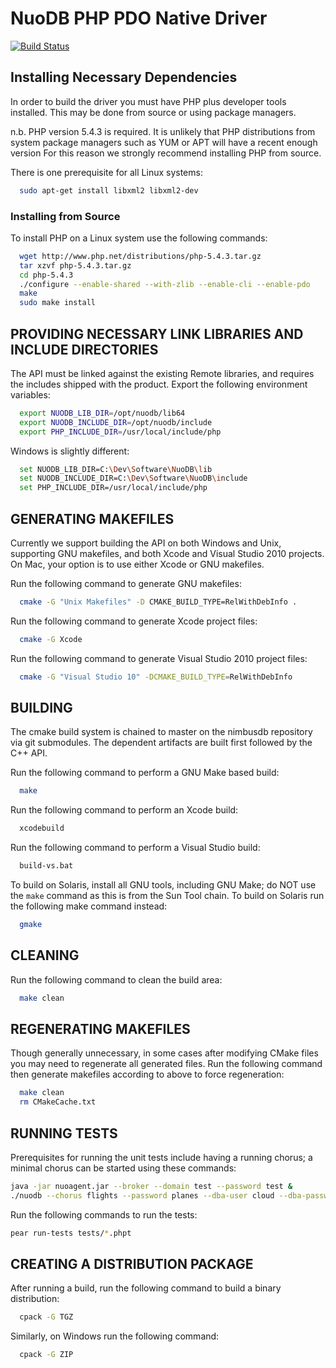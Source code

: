 # NuoDB PHP PDO Native Driver #

[![Build Status](https://api.travis-ci.org/nuodb/nuodb-php-pdo.png?branch=master)](http://travis-ci.org/nuodb/nuodb-php-pdo)

## Installing Necessary Dependencies ##

In order to build the driver you must have PHP plus developer tools installed.
This may be done from source or using package managers.

n.b. PHP version 5.4.3 is required. It is unlikely that PHP distributions from
     system package managers such as YUM or APT will have a recent enough version
     For this reason we strongly recommend installing PHP from source.

There is one prerequisite for all Linux systems:

```bash
  sudo apt-get install libxml2 libxml2-dev
```

### Installing from Source ###

To install PHP on a Linux system use the following commands:

```bash
  wget http://www.php.net/distributions/php-5.4.3.tar.gz
  tar xzvf php-5.4.3.tar.gz
  cd php-5.4.3
  ./configure --enable-shared --with-zlib --enable-cli --enable-pdo
  make
  sudo make install
```

## PROVIDING NECESSARY LINK LIBRARIES AND INCLUDE DIRECTORIES ##

The API must be linked against the existing Remote libraries, and requires
the includes shipped with the product. Export the following environment
variables:

```bash
  export NUODB_LIB_DIR=/opt/nuodb/lib64
  export NUODB_INCLUDE_DIR=/opt/nuodb/include
  export PHP_INCLUDE_DIR=/usr/local/include/php
```

Windows is slightly different:

```bash
  set NUODB_LIB_DIR=C:\Dev\Software\NuoDB\lib
  set NUODB_INCLUDE_DIR=C:\Dev\Software\NuoDB\include
  set PHP_INCLUDE_DIR=/usr/local/include/php
```

## GENERATING MAKEFILES ##

Currently we support building the API on both Windows and Unix, supporting GNU
makefiles, and both Xcode and Visual Studio 2010 projects. On Mac, your option
is to use either Xcode or GNU makefiles.

Run the following command to generate GNU makefiles: 

```bash
  cmake -G "Unix Makefiles" -D CMAKE_BUILD_TYPE=RelWithDebInfo .
```

Run the following command to generate Xcode project files:

```bash
  cmake -G Xcode
```

Run the following command to generate Visual Studio 2010 project
files:

```bash
  cmake -G "Visual Studio 10" -DCMAKE_BUILD_TYPE=RelWithDebInfo
```

## BUILDING ##

The cmake build system is chained to master on the nimbusdb repository
via git submodules. The dependent artifacts are built first followed
by the C++ API.

Run the following command to perform a GNU Make based build:

```bash
  make
```

Run the following command to perform an Xcode build:

```bash
  xcodebuild
````

Run the following command to perform a Visual Studio build:

```bash
  build-vs.bat
````

To build on Solaris, install all GNU tools, including GNU Make; do NOT
use the `make` command as this is from the Sun Tool chain. To build on
Solaris run the following make command instead:

```bash
  gmake
```

## CLEANING ##

Run the following command to clean the build area:

```bash
  make clean
```

## REGENERATING MAKEFILES ##

Though generally unnecessary, in some cases after modifying CMake files
you may need to regenerate all generated files. Run the following command
then generate makefiles according to above to force regeneration:

```bash
  make clean
  rm CMakeCache.txt
```

## RUNNING TESTS ##

Prerequisites for running the unit tests include having a running chorus; a
minimal chorus can be started using these commands:

```bash
java -jar nuoagent.jar --broker --domain test --password test &
./nuodb --chorus flights --password planes --dba-user cloud --dba-password user &
```

Run the following commands to run the tests:

```bash
pear run-tests tests/*.phpt
```

## CREATING A DISTRIBUTION PACKAGE ##

After running a build, run the following command to build a binary distribution:

```bash
  cpack -G TGZ
```

Similarly, on Windows run the following command:

```bash
  cpack -G ZIP
```
